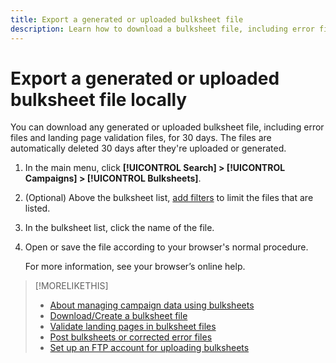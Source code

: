 ```yaml
---
title: Export a generated or uploaded bulksheet file
description: Learn how to download a bulksheet file, including error files and landing page validation files. 
---
```

# Export a generated or uploaded bulksheet file locally

You can download any generated or uploaded bulksheet file, including error files and landing page validation files, for 30 days. The files are automatically deleted 30 days after they're uploaded or generated.

1. In the main menu, click **[!UICONTROL Search] > [!UICONTROL Campaigns] > [!UICONTROL Bulksheets]**.

1. (Optional) Above the bulksheet list, [add filters](/help/search-social-commerce/common-tasks/data-views/ad-hoc-settings/column-filter-apply-from-column-heading.md) to limit the files that are listed.

1. In the bulksheet list, click the name of the file.

1. Open or save the file according to your browser's normal procedure.

   For more information, see your browser’s online help.

>[!MORELIKETHIS]
>
>* [About managing campaign data using bulksheets](bulksheet-about.md)
>* [Download/Create a bulksheet file](/help/search-social-commerce/campaign-management/bulksheets/bulksheet-download.md)
>* [Validate landing pages in bulksheet files](bulksheet-validate-landing-pages.md)
>* [Post bulksheets or corrected error files](bulksheet-post.md)
>* [Set up an FTP account for uploading bulksheets](/help/search-social-commerce/campaign-management/bulksheets/bulksheet-ftp-account.md)
